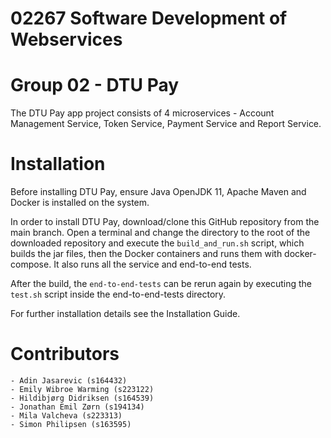 # 02267 Software Development of Webservices 
# Group 02 - DTU Pay

The DTU Pay app project consists of 4 microservices - Account Management Service, Token Service, Payment Service and Report Service.

# Installation
Before installing DTU Pay, ensure Java OpenJDK 11, Apache Maven and Docker is installed on the system.

In order to install DTU Pay, download/clone this GitHub repository from the main branch. Open a terminal and change the directory to the root of the downloaded repository and execute the
`build_and_run.sh`
script, which builds the jar files, then the Docker containers and runs them with docker-compose. 
It also runs all the service and end-to-end tests. 

After the build, the `end-to-end-tests` can be rerun again by executing the `test.sh` script inside the end-to-end-tests directory.

For further installation details see the Installation Guide.

# Contributors
    - Adin Jasarevic (s164432)
    - Emily Wibroe Warming (s223122)
    - Hildibjørg Didriksen (s164539)
    - Jonathan Emil Zørn (s194134)
    - Mila Valcheva (s223313)
    - Simon Philipsen (s163595)